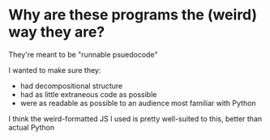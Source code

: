 # Why are these programs the (weird) way they are?

They're meant to be "runnable psuedocode"

I wanted to make sure they:
- had decompositional structure
- had as little extraneous code as possible
- were as readable as possible to an audience most familiar with Python

I think the weird-formatted JS I used is pretty well-suited to this, better than actual Python